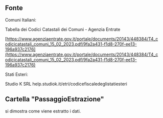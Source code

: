 
## Fonte

Comuni Italiani: 

Tabella dei Codici Catastali dei Comuni - Agenzia Entrate

[https://www.agenziaentrate.gov.it/portale/documents/20143/448384/T4_codicicatastali_comuni_15_02_2023.pdf/9fa2a431-f1d8-270f-ee13-196a937c2176](https://www.agenziaentrate.gov.it/portale/documents/20143/448384/T4_codicicatastali_comuni_15_02_2023.pdf/9fa2a431-f1d8-270f-ee13-196a937c2176)

Stati Esteri: 

Studio K SRL help.studiok.it/etri/codicefiscaledeglistatiesteri

## Cartella "PassaggioEstrazione"

si dimostra come viene estratto i dati. 

